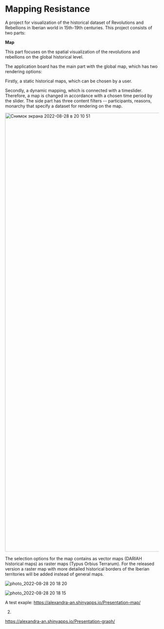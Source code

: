 # Mapping Resistance

A project for visualization of the historical dataset of Revolutions and Rebellions in Iberian world in 15th-19th centuries. 
This project consists of two parts: 

**Map**

This part focuses on the spatial visualization of the revolutions and rebellions on the global historical level. 

The application board has the main part with the global map, which has two rendering options:

Firstly, a static historical maps, which can be chosen by a user. 

Secondly, a dynamic mapping, which is connected with a timeslider. Therefore, a map is changed in accordance with a chosen time period by the slider. The side part has three content filters -- participants, reasons, monarchy that specify a dataset for rendering on the map.

<img width="1440" alt="Снимок экрана 2022-08-28 в 20 10 51" src="https://user-images.githubusercontent.com/55465730/187088640-fec4b2e7-b051-42c1-bf2a-16a479fe599c.png">

The selection options for the map contains as vector maps (DARIAH historical maps) as raster maps (Typus Orbius Terrarum). For the released version a raster map with more detailed historical borders of the Iberian territories will be added instead of general maps. 


![photo_2022-08-28 20 18 20](https://user-images.githubusercontent.com/55465730/187088811-66297d94-c2f0-4ada-ac31-73bd4a2e6c65.jpeg)

![photo_2022-08-28 20 18 15](https://user-images.githubusercontent.com/55465730/187088812-8c67176d-4c12-48f2-a51e-99f4752525b3.jpeg)


A test exaple:  https://alexandra-an.shinyapps.io/Presentation-map/

2. 

https://alexandra-an.shinyapps.io/Presentation-graph/

